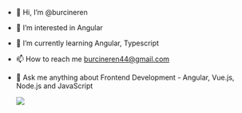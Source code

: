 - 👋 Hi, I’m @burcineren
- 👀 I’m interested in Angular
- 🌱 I’m currently learning Angular, Typescript
- 📫 How to reach me burcineren44@gmail.com
- 💬 Ask me anything about Frontend Development - Angular, Vue.js, Node.js and JavaScript

  [![](https://visitcount.itsvg.in/api?id=burcineren&label=Profile%20Views&icon=0&pretty=false)](https://visitcount.itsvg.in)

<!---
burcineren/burcineren is a ✨ special ✨ repository because its `README.md` (this file) appears on your GitHub profile.
You can click the Preview link to take a look at your changes.
--->
